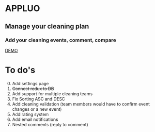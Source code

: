 # APPLUO

## Manage your cleaning plan

### Add your cleaning events, comment, compare

[DEMO](https://appluo.netlify.com/)

# To do's
0. Add settings page
1. ~~Connect redux to DB~~
2. Add support for multiple cleaning teams
3. Fix Sorting ASC and DESC
4. Add cleaning validation (team members would have to confirm event changes or a new event)
5. Add rating system
6. Add email notifications
7. Nested comments (reply to comment)



